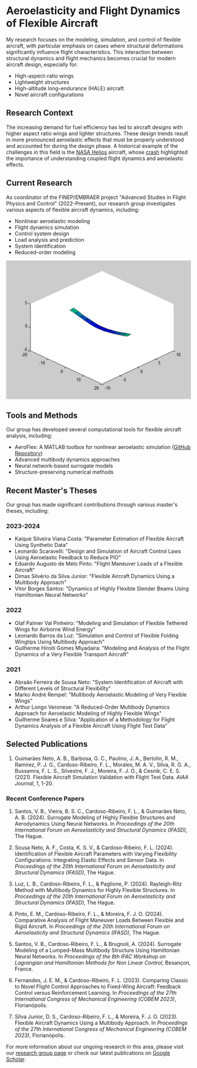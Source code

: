# Aeroelasticity and Flight Dynamics of Flexible Aircraft

My research focuses on the modeling, simulation, and control of flexible aircraft, with particular emphasis on cases where structural deformations significantly influence flight characteristics. This interaction between structural dynamics and flight mechanics becomes crucial for modern aircraft design, especially for:
- High-aspect-ratio wings
- Lightweight structures
- High-altitude long-endurance (HALE) aircraft
- Novel aircraft configurations

## Research Context

The increasing demand for fuel efficiency has led to aircraft designs with higher aspect ratio wings and lighter structures. These design trends result in more pronounced aeroelastic effects that must be properly understood and accounted for during the design phase. A historical example of the challenges in this field is the [NASA Helios](http://en.wikipedia.org/wiki/NASA_Helios) aircraft, whose [crash](http://en.wikipedia.org/wiki/NASA_Helios#Crash) highlighted the importance of understanding coupled flight dynamics and aeroelastic effects.

## Current Research

As coordinator of the FINEP/EMBRAER project "Advanced Studies in Flight Physics and Control" (2022-Present), our research group investigates various aspects of flexible aircraft dynamics, including:
- Nonlinear aeroelastic modeling
- Flight dynamics simulation
- Control system design
- Load analysis and prediction
- System identification
- Reduced-order modeling

![Flight dynamics of flexible airplane](images/flexible.gif)

## Tools and Methods

Our group has developed several computational tools for flexible aircraft analysis, including:
- AeroFlex: A MATLAB toolbox for nonlinear aeroelastic simulation ([GitHub Repository](https://github.com/flavioluiz/AeroFlex))
- Advanced multibody dynamics approaches
- Neural network-based surrogate models
- Structure-preserving numerical methods

## Recent Master's Theses

Our group has made significant contributions through various master's theses, including:

### 2023-2024
- Kaique Silveira Viana Costa: "Parameter Estimation of Flexible Aircraft Using Synthetic Data"
- Leonardo Scaravelli: "Design and Simulation of Aircraft Control Laws Using Aeroelastic Feedback to Reduce PIO"
- Eduardo Augusto de Melo Pinto: "Flight Maneuver Loads of a Flexible Aircraft"
- Dimas Silvério da Silva Junior: "Flexible Aircraft Dynamics Using a Multibody Approach"
- Vitor Borges Santos: "Dynamics of Highly Flexible Slender Beams Using Hamiltonian Neural Networks"

### 2022
- Olaf Palmer Val Pinheiro: "Modeling and Simulation of Flexible Tethered Wings for Airborne Wind Energy"
- Leonardo Barros da Luz: "Simulation and Control of Flexible Folding Wingtips Using Multibody Approach"
- Guilherme Hiroiti Gomes Miyadaira: "Modeling and Analysis of the Flight Dynamics of a Very Flexible Transport Aircraft"

### 2021
- Abraão Ferreira de Sousa Neto: "System Identification of Aircraft with Different Levels of Structural Flexibility"
- Marko André Rempel: "Multibody Aeroelastic Modeling of Very Flexible Wings"
- Arthur Longo Veronese: "A Reduced-Order Multibody Dynamics Approach for Aeroelastic Modeling of Highly Flexible Wings"
- Guilherme Soares e Silva: "Application of a Methodology for Flight Dynamics Analysis of a Flexible Aircraft Using Flight Test Data"

## Selected Publications

1. Guimarães Neto, A. B., Barbosa, G. C., Paulino, J. A., Bertolin, R. M., Ramirez, P. J. G., Cardoso-Ribeiro, F. L., Morales, M. A. V., Silva, R. G. A., Bussamra, F. L. S., Silvestre, F. J., Moreira, F. J. O., & Cesnik, C. E. S. (2021). Flexible Aircraft Simulation Validation with Flight Test Data. *AIAA Journal*, 1, 1-20.

### Recent Conference Papers

1. Santos, V. B., Vieira, B. S. C., Cardoso-Ribeiro, F. L., & Guimarães Neto, A. B. (2024). Surrogate Modeling of Highly Flexible Structures and Aerodynamics Using Neural Networks. In *Proceedings of the 20th International Forum on Aeroelasticity and Structural Dynamics (IFASD)*, The Hague.

2. Sousa Neto, A. F., Costa, K. S. V., & Cardoso-Ribeiro, F. L. (2024). Identification of Flexible Aircraft Parameters with Varying Flexibility Configurations: Integrating Elastic Effects and Sensor Data. In *Proceedings of the 20th International Forum on Aeroelasticity and Structural Dynamics (IFASD)*, The Hague.

3. Luz, L. B., Cardoso-Ribeiro, F. L., & Paglione, P. (2024). Rayleigh-Ritz Method with Multibody Dynamics for Highly Flexible Structures. In *Proceedings of the 20th International Forum on Aeroelasticity and Structural Dynamics (IFASD)*, The Hague.

4. Pinto, E. M., Cardoso-Ribeiro, F. L., & Moreira, F. J. O. (2024). Comparative Analysis of Flight Maneuver Loads Between Flexible and Rigid Aircraft. In *Proceedings of the 20th International Forum on Aeroelasticity and Structural Dynamics (IFASD)*, The Hague.

5. Santos, V. B., Cardoso-Ribeiro, F. L., & Brugnoli, A. (2024). Surrogate Modeling of a Lumped-Mass Multibody Structure Using Hamiltonian Neural Networks. In *Proceedings of the 8th IFAC Workshop on Lagrangian and Hamiltonian Methods for Non Linear Control*, Besançon, France.

6. Fernandes, J. E. M., & Cardoso-Ribeiro, F. L. (2023). Comparing Classic to Novel Flight Control Approaches to Fixed-Wing Aircraft: Feedback Control versus Reinforcement Learning. In *Proceedings of the 27th International Congress of Mechanical Engineering (COBEM 2023)*, Florianópolis.

7. Silva Junior, D. S., Cardoso-Ribeiro, F. L., & Moreira, F. J. O. (2023). Flexible Aircraft Dynamics Using a Multibody Approach. In *Proceedings of the 27th International Congress of Mechanical Engineering (COBEM 2023)*, Florianópolis.

For more information about our ongoing research in this area, please visit our [research group page](#) or check our latest publications on [Google Scholar](https://scholar.google.fr/citations?user=6gpZu9wAAAAJ).